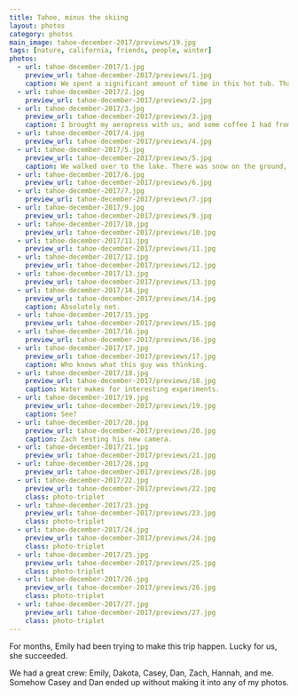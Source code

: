 ```yaml
---
title: Tahoe, minus the skiing
layout: photos
category: photos
main_image: tahoe-december-2017/previews/19.jpg
tags: [nature, california, friends, people, winter]
photos:
  - url: tahoe-december-2017/1.jpg
    preview_url: tahoe-december-2017/previews/1.jpg
    caption: We spent a significant amount of time in this hot tub. That was the whole point of not skiing.
  - url: tahoe-december-2017/2.jpg
    preview_url: tahoe-december-2017/previews/2.jpg
  - url: tahoe-december-2017/3.jpg
    preview_url: tahoe-december-2017/previews/3.jpg
    caption: I brought my aeropress with us, and some coffee I had from Costa Rica. That was a good decision.
  - url: tahoe-december-2017/4.jpg
    preview_url: tahoe-december-2017/previews/4.jpg
  - url: tahoe-december-2017/5.jpg
    preview_url: tahoe-december-2017/previews/5.jpg
    caption: We walked over to the lake. There was snow on the ground, but it didn't snow while we were there.
  - url: tahoe-december-2017/6.jpg
    preview_url: tahoe-december-2017/previews/6.jpg
  - url: tahoe-december-2017/7.jpg
    preview_url: tahoe-december-2017/previews/7.jpg
  - url: tahoe-december-2017/9.jpg
    preview_url: tahoe-december-2017/previews/9.jpg
  - url: tahoe-december-2017/10.jpg
    preview_url: tahoe-december-2017/previews/10.jpg
  - url: tahoe-december-2017/11.jpg
    preview_url: tahoe-december-2017/previews/11.jpg
  - url: tahoe-december-2017/12.jpg
    preview_url: tahoe-december-2017/previews/12.jpg
  - url: tahoe-december-2017/13.jpg
    preview_url: tahoe-december-2017/previews/13.jpg
  - url: tahoe-december-2017/14.jpg
    preview_url: tahoe-december-2017/previews/14.jpg
    caption: Absolutely not.
  - url: tahoe-december-2017/15.jpg
    preview_url: tahoe-december-2017/previews/15.jpg
  - url: tahoe-december-2017/16.jpg
    preview_url: tahoe-december-2017/previews/16.jpg
  - url: tahoe-december-2017/17.jpg
    preview_url: tahoe-december-2017/previews/17.jpg
    caption: Who knows what this guy was thinking.
  - url: tahoe-december-2017/18.jpg
    preview_url: tahoe-december-2017/previews/18.jpg
    caption: Water makes for interesting experiments.
  - url: tahoe-december-2017/19.jpg
    preview_url: tahoe-december-2017/previews/19.jpg
    caption: See?
  - url: tahoe-december-2017/20.jpg
    preview_url: tahoe-december-2017/previews/20.jpg
    caption: Zach testing his new camera.
  - url: tahoe-december-2017/21.jpg
    preview_url: tahoe-december-2017/previews/21.jpg
  - url: tahoe-december-2017/28.jpg
    preview_url: tahoe-december-2017/previews/28.jpg
  - url: tahoe-december-2017/22.jpg
    preview_url: tahoe-december-2017/previews/22.jpg
    class: photo-triplet
  - url: tahoe-december-2017/23.jpg
    preview_url: tahoe-december-2017/previews/23.jpg
    class: photo-triplet
  - url: tahoe-december-2017/24.jpg
    preview_url: tahoe-december-2017/previews/24.jpg
    class: photo-triplet
  - url: tahoe-december-2017/25.jpg
    preview_url: tahoe-december-2017/previews/25.jpg
    class: photo-triplet
  - url: tahoe-december-2017/26.jpg
    preview_url: tahoe-december-2017/previews/26.jpg
    class: photo-triplet
  - url: tahoe-december-2017/27.jpg
    preview_url: tahoe-december-2017/previews/27.jpg
    class: photo-triplet
---
```

For months, Emily had been trying to make this trip happen. Lucky for us, she succeeded.

We had a great crew: Emily, Dakota, Casey, Dan, Zach, Hannah, and me. Somehow Casey and Dan ended up without making it into any of my photos.